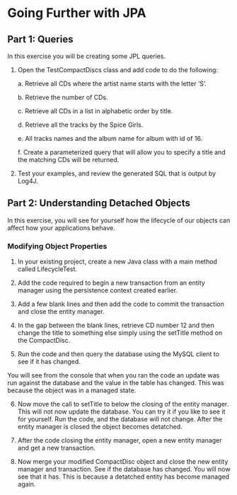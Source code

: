 # Going Further with JPA

## Part 1: Queries
In this exercise you will be creating some JPL queries.

1.	Open the TestCompactDiscs class and add code to do the following:
    
    a.	Retrieve all CDs where the artist name starts with the letter ‘S’.

    b.	Retrieve the number of CDs.

    c.	Retrieve all CDs in a list in alphabetic order by title.

    d.	Retrieve all the tracks by the Spice Girls.

    e.	All tracks names and the album name for album with id of 16.

    f.	Create a parameterized query that will allow you to specify a title and the matching CDs will be returned.

2.	Test your examples, and review the generated SQL that is output by Log4J.


## Part 2: Understanding Detached Objects
In this exercise, you will see for yourself how the lifecycle of our objects can affect how your applications behave.

### Modifying Object Properties
1.	In your existing project, create a new Java class with a main method called LifecycleTest.

2.	Add the code required to begin a new transaction from an entity manager using the persistence context created earlier.

3.	Add a few blank lines and then add the code to commit the transaction and close the entity manager.

4.	In the gap between the blank lines, retrieve CD number 12 and then change the title to something else simply using the setTitle method on the CompactDisc. 

5.	Run the code and then query the database using the MySQL client to see if it has changed. 

You will see from the console that when you ran the code an update was run against the database and the value in the table has changed. This was because the object was in a  managed state.

6.	Now move the call to setTitle to below the closing of the entity manager. This will not now update the database. You can try it if you like to see it for yourself. Run the code, and the database will not change. After the entity manager is closed the object becomes detatched.

7.	After the code closing the entity manager, open a new entity manager and get a new transaction.

8.	Now merge your modified CompactDisc object and close the new entity manager and transaction. See if the database has changed. You will now see that it has. This is because a detatched entity has become managed again.

